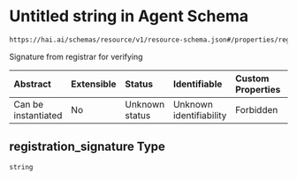 # Untitled string in Agent Schema

```txt
https://hai.ai/schemas/resource/v1/resource-schema.json#/properties/registration_signature
```

Signature from registrar for verifying

| Abstract            | Extensible | Status         | Identifiable            | Custom Properties | Additional Properties | Access Restrictions | Defined In                                                                                      |
| :------------------ | :--------- | :------------- | :---------------------- | :---------------- | :-------------------- | :------------------ | :---------------------------------------------------------------------------------------------- |
| Can be instantiated | No         | Unknown status | Unknown identifiability | Forbidden         | Allowed               | none                | [decision.schema.json\*](../../schemas/decision/v1/decision.schema.json "open original schema") |

## registration\_signature Type

`string`
